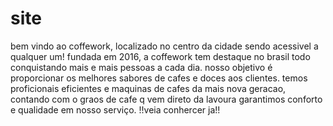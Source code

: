 # site
bem vindo ao coffework, localizado no centro da cidade sendo acessivel a qualquer um!
fundada em 2016, a coffework tem destaque no brasil todo conquistando mais e mais pessoas a cada dia.
nosso objetivo é proporcionar os melhores sabores de cafes e doces aos clientes.
temos proficionais eficientes e maquinas de cafes da mais nova geracao, contando com o graos de cafe q vem direto da lavoura
garantimos conforto e qualidade em nosso serviço.
!!veia conhercer ja!!
